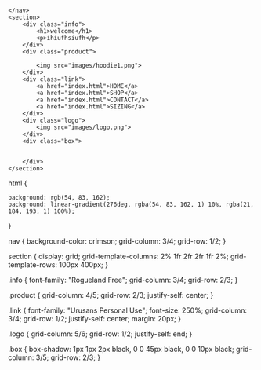 <!DOCTYPE html>

<head>
    <title></title>
    <link rel="stylesheet" href="styles.css">
</head>

<body>
    <nav>
       
    </nav>
    <section>
        <div class="info">
            <h1>welcome</h1>
            <p>ihiufhsiufh</p>
        </div>
        <div class="product">

            <img src="images/hoodie1.png">
        </div>
        <div class="link">
            <a href="index.html">HOME</a>
            <a href="index.html">SHOP</a>
            <a href="index.html">CONTACT</a>
            <a href="index.html">SIZING</a>
        </div>
        <div class="logo">
            <img src="images/logo.png">
        </div>
        <div class="box">


        </div>
    </section>
</body>
html {

    background: rgb(54, 83, 162);
    background: linear-gradient(276deg, rgba(54, 83, 162, 1) 10%, rgba(21, 184, 193, 1) 100%);
}

nav {
    background-color: crimson;
    grid-column: 3/4;
    grid-row: 1/2;
}

section {
    display: grid;
    grid-template-columns: 2% 1fr 2fr 2fr 1fr 2%;
    grid-template-rows: 100px 400px;
}

.info {
    font-family: "Rogueland Free";
    grid-column: 3/4;
    grid-row: 2/3;
}

.product {
    grid-column: 4/5;
    grid-row: 2/3;
    justify-self: center;
}

.link {
    font-family: "Urusans Personal Use";
    font-size: 250%;
    grid-column: 3/4;
    grid-row: 1/2;
    justify-self: center;
    margin: 20px;
}

.logo {
    grid-column: 5/6;
    grid-row: 1/2;
    justify-self: end;
}

.box {
    box-shadow: 1px 1px 2px black, 0 0 45px black, 0 0 10px black;
    grid-column: 3/5;
    grid-row: 2/3;
}
